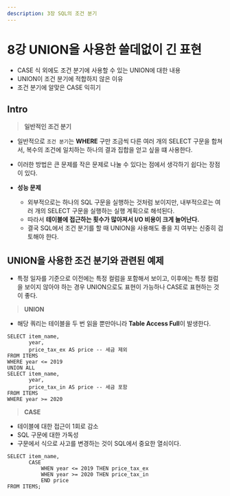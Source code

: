 ```yaml
---
description: 3장 SQL의 조건 분기
---
```


# 8강 UNION을 사용한 쓸데없이 긴 표현

- CASE 식 외에도 조건 분기에 사용할 수 있는 UNION에 대한 내용
- UNION이 조건 분기에 적합하지 않은 이유
- 조건 분기에 알맞은 CASE 익히기

## Intro

> **일반적인 조건 분기**

- 일반적으로 `조건 분기`는 **WHERE** 구만 조금씩 다른 여러 개의 SELECT 구문을 합쳐서, 복수의 조건에 일치하는 하나의 결과 집합을 얻고 싶을 떄 사용한다.
- 이러한 방법은 큰 문제를 작은 문제로 나눌 수 있다는 점에서 생각하기 쉽다는 장점이 있다.

- **성능 문제**
	- 외부적으로는 하나의 SQL 구문을 실행하는 것처럼 보이지만, 내부적으로는 여러 개의 SELECT 구문을 실행하는 실행 계획으로 해석된다.
	- 따라서 **테이블에 접근하는 횟수가 많아져서 I/O 비용이 크게 늘어난다.**
	- 결국 SQL에서 조건 분기를 할 때 UNION을 사용해도 좋을 지 여부는 신중히 검토해야 한다.

## UNION을 사용한 조건 분기와 관련된 예제

- 특정 일자를 기준으로 이전에는 특정 컬럼을 포함해서 보이고, 이후에는 특정 컬럼을 보이지 않아야 하는 경우 UNION으로도 표현이 가능하나 CASE로 표현하는 것이 좋다.

> **UNION**

- 해당 쿼리는 테이블을 두 번 읽을 뿐만아니라 **Table Access Full**이 발생한다.

```oracle
SELECT item_name,
       year,
       price_tax_ex AS price -- 세금 제외
FROM ITEMS
WHERE year <= 2019
UNION ALL
SELECT item_name,
       year,
       price_tax_in AS price -- 세금 포함
FROM ITEMS
WHERE year >= 2020
```

> **CASE**

- 테이블에 대한 접근이 1회로 감소
- SQL 구문에 대한 가독성
- 구문에서 식으로 사고를 변경하는 것이 SQL에서 중요한 열쇠이다.

```oracle
SELECT item_name,
       CASE
           WHEN year <= 2019 THEN price_tax_ex
           WHEN year >= 2020 THEN price_tax_in
           END price
FROM ITEMS;
```
